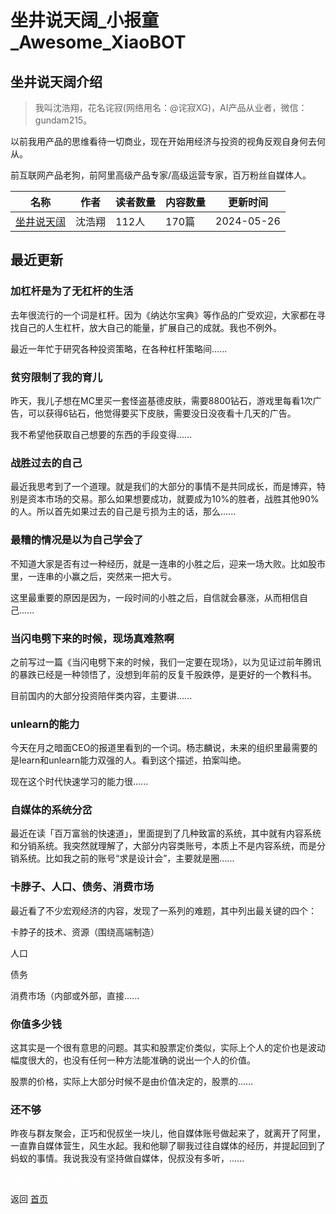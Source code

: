 # 坐井说天阔_小报童_Awesome_XiaoBOT

## 坐井说天阔介绍
> 我叫沈浩翔，花名诧寂(网络用名：@诧寂XG)，AI产品从业者，微信：gundam215。    
    
以前我用产品的思维看待一切商业，现在开始用经济与投资的视角反观自身何去何从。    
    
前互联网产品老狗，前阿里高级产品专家/高级运营专家，百万粉丝自媒体人。  
  


|名称|作者|读者数量|内容数量|更新时间|
|---|---|---|---|---|
|[坐井说天阔](https://xiaobot.net/p/talkbig?refer=9c3f1c95-a052-465a-9902-f6d75080262a)|沈浩翔|112人|170篇|2024-05-26|

## 最近更新
### 加杠杆是为了无杠杆的生活

去年很流行的一个词是杠杆。因为《纳达尔宝典》等作品的广受欢迎，大家都在寻找自己的人生杠杆，放大自己的能量，扩展自己的成就。我也不例外。

最近一年忙于研究各种投资策略，在各种杠杆策略间......

### 贫穷限制了我的育儿

昨天，我儿子想在MC里买一套怪盗基德皮肤，需要8800钻石，游戏里每看1次广告，可以获得6钻石，他觉得要买下皮肤，需要没日没夜看十几天的广告。

我不希望他获取自己想要的东西的手段变得......

### 战胜过去的自己

最近我思考到了一个道理。就是我们的大部分的事情不是共同成长，而是博弈，特别是资本市场的交易。那么如果想要成功，就要成为10%的胜者，战胜其他90%的人。所以首先如果过去的自己是亏损为主的话，那么......

### 最糟的情况是以为自己学会了

不知道大家是否有过一种经历，就是一连串的小胜之后，迎来一场大败。比如股市里，一连串的小赢之后，突然来一把大亏。

这里最重要的原因是因为，一段时间的小胜之后，自信就会暴涨，从而相信自己......

### 当闪电劈下来的时候，现场真难熬啊

之前写过一篇《当闪电劈下来的时候，我们一定要在现场》，以为见证过前年腾讯的暴跌已经是一种领悟了，没想到年前的反复千股跌停，是更好的一个教科书。

目前国内的大部分投资陪伴类内容，主要讲......

### unlearn的能力

今天在月之暗面CEO的报道里看到的一个词。杨志麟说，未来的组织里最需要的是learn和unlearn能力双强的人。看到这个描述，拍案叫绝。

现在这个时代快速学习的能力很......

### 自媒体的系统分岔

最近在读「百万富翁的快速道」，里面提到了几种致富的系统，其中就有内容系统和分销系统。我突然就理解了，大部分内容类账号，本质上不是内容系统，而是分销系统。比如我之前的账号“求是设计会”，主要就是圈......

### 卡脖子、人口、债务、消费市场

最近看了不少宏观经济的内容，发现了一系列的难题，其中列出最关键的四个：

卡脖子的技术、资源（围绕高端制造）

人口

债务

消费市场（内部或外部，直接......

### 你值多少钱

这其实是一个很有意思的问题。其实和股票定价类似，实际上个人的定价也是波动幅度很大的，也没有任何一种方法能准确的说出一个人的价值。

股票的价格，实际上大部分时候不是由价值决定的，股票的......

### 还不够

昨夜与群友聚会，正巧和倪叔坐一块儿，他自媒体账号做起来了，就离开了阿里，一直靠自媒体营生，风生水起。我和他聊了聊我过往自媒体的经历，并提起回到了蚂蚁的事情。我说我没有坚持做自媒体，倪叔没有多听，......


<a href="https://github.com/Reno9527/awesome-xiaobot" style="color: white; text-decoration: none;">awesome-xiaobot</a>

返回 [首页](../README.md)
